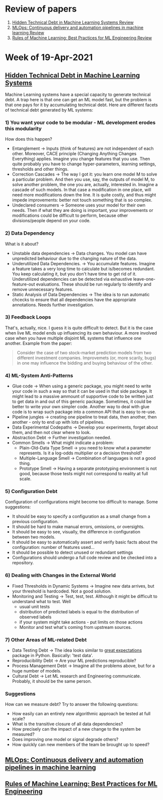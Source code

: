 # Review of papers

1. [Hidden Technical Debt in Machine Learning Systems Review](#hiddendebt)
2. [MLOps: Continuous delivery and automation pipelines in machine learning Review](#MLOPSCI/CD)
3. [Rules of Machine Learning: Best Practices for ML Engineering Review](#RulesOfML)

# Week of 19-Apr-2021

<a name="hiddendebt"></a>
## [Hidden Technical Debt in Machine Learning Systems](https://papers.nips.cc/paper/2015/file/86df7dcfd896fcaf2674f757a2463eba-Paper.pdf)

Machine Learning systems have a special capacity to generate technical debt. A trap here is that one can get an ML model fast, but the problem is that one pays for it by accumulating technical debt. Here are different facets of technical debt generated by ML systems:

### 1) You want your code to be modular - ML development erodes this modularity
How does this happen?
- Entanglement -> Inputs (think of features) are not independent of each other. Moreover, CACE principle (Changing Anything Changes Everything) applies. Imagine you change features that you use. Then quite probably you have to change hyper-parameters, learning settings, thresholds and other things. 
- Correction Cascades -> The way I got it: you learn one model M to solve a particular problem. And then you use, say, the outputs of model M, to solve another problem, the one you are, actually, interested in. Imagine a cascade of such models. In that case a modification in one place, will need more modifications down the line. It is quite costly, and thus might impede improvements: better not touch something that is so complex.
- Undeclared consumers -> Someone uses your model for their own needs. Then if what they are doing is important, your improvements or modifications could be difficult to perform, because other divisions/people depend on your code.

### 2) Data Dependency
What is it about?
- Unstable data dependencies -> Data changes. You model can have unpredicted behaviour due to the changing nature of the data.
- Underutilized Data Dependencies. -> You accumulate features. Imagine a feature takes a very long time to calculate but is/becomes redundant. You keep calculating it, but you don't have time to get rid of it. Underutilized dependencies can be detected via exhaustive leave-one-feature-out evaluations. These should be run regularly to identify and remove unnecessary features.
- Static Analysis of Data Dependencies -> The idea is to run automatic chcecks to ensure that all dependencies have the appropriate annotations. Needs further investigation.

### 3) Feedback Loops
That's, actually, nice. I guess it is quite difficult to detect. But it is the case when live ML model ends up influencing its own behaviour. A more involved case when you have multiple disjoint ML systems that influence one another. Example from the paper:
> Consider the case of two stock-market prediction models from two different investment companies. Improvemets (or, more scarily, bugs) in one may influence the bidding and buying behaviour of the other.

### 4) ML-System Anti-Patterns

- Glue code -> When using a generic package, you might need to write your code in such a way so that it can be used in that side package. It might lead to a massive ammount of supportive code to be written just to get data in and out of this generic package. Sometimes, it could be better to write your own simpler code. Another way to deal with glue code is to wrap such package into a common API that is easy to re-use.
- Pipeline jungles -> creating one pipeline to treat data, then another, then another - only to end up with lots of pipelines. 
- Data Experimental Codepaths -> Develop your experiments, forget about them, and then not clear where to look.
- Abstraction Debt -> Further investigation needed.
- Common Smells -> What might indicate a problem:
  - Plain-Old-Data Type Smell -> you need to know what a parameter represents. Is it a log-odds multiplier or a decision threshold?
  - Multiple-Language Smell -> Combination of languages is not a good thing.
  - Prototype Smell -> Having a separate prototyping environment is not good, because those tests might not correspond to reality at full scale. 

### 5) Configuration Debt

Configuration of configurations might become too difficult to manage. Some suggestions:
- It should be easy to specify a configuration as a small change from a previous configuration.
- It should be hard to make manual errors, omissions, or oversights.
- It should be easy to see, visually, the difference in configuration between two models.
- It should be easy to automatically assert and verify basic facts about the configuration: number of features used...
- It should be possible to detect unused or redundant settings
- Configurations should undergo a full code review and be checked into a repository.

### 6) Dealing with Changes in the External World

- Fixed Thresholds in Dynamic Systems -> Imagine new data arrives, but your threshold is hardcoded. Not a good solution.
- Monitoring and Testing -> Test, test, test. Although it might be difficult to understand what to test. Well
  - usual unit tests
  - distribution of predicted labels is equal to the distribution of observed labels
  - if your system might take actions - put limits on those actions
  - Monitor and test what's coming from upstream sources.

### 7) Other Areas of ML-related Debt

- Data Testing Debt -> The idea looks similar to [great expectations](https://greatexpectations.io) package in Python. Basically: 'test data'.
- Reproducibility Debt -> Are your ML predictions reproducible?
- Process Management Debt -> Imagine all the problems above, but for a huge number of models.
- Cultural Debt -> Let ML research and Engineering communicate. Probably, it should be the same person.

### Suggestions
How can we measure debt? Try to answer the following questions:

 - How easily can an entirely new algorithmic approach be tested at full scale? 
 - What is the transitive closure of all data dependencies?
 - How precisely can the impact of a new change to the system be measured?
 - Does improving one model or signal degrade others?
 - How quickly can new members of the team be brought up to speed?



<a name="MLOPSCI/CD"></a>
## [MLOps: Continuous delivery and automation pipelines in machine learning](https://cloud.google.com/architecture/mlops-continuous-delivery-and-automation-pipelines-in-machine-learning)

<a name="RulesOfML"></a>
## [Rules of Machine Learning: Best Practices for ML Engineering](https://developers.google.com/machine-learning/guides/rules-of-ml)
